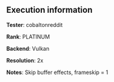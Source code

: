 ## Execution information


**Tester**: cobaltonreddit

**Rank**: PLATINUM

**Backend**: Vulkan

**Resolution**: 2x

**Notes**: Skip buffer effects, frameskip = 1